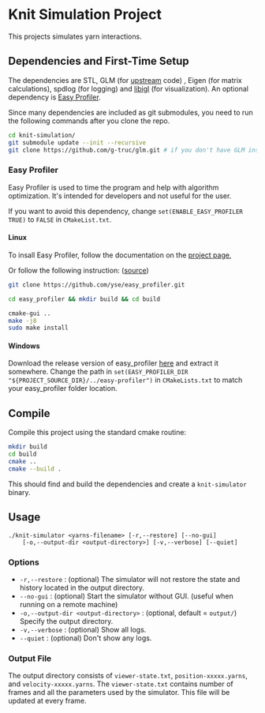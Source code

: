# Knit Simulation Project

This projects simulates yarn interactions.

## Dependencies and First-Time Setup

The dependencies are STL, GLM (for [upstream](https://github.com/textiles-lab/smobj/) code) , Eigen (for matrix calculations), spdlog (for logging) and [libigl](http://libigl.github.io/libigl/) (for visualization). An optional dependency is [Easy Profiler](https://github.com/yse/easy_profiler).

Since many dependencies are included as git submodules, you need to run the following commands after you clone the repo.

```Bash
cd knit-simulation/
git submodule update --init --recursive
git clone https://github.com/g-truc/glm.git # if you don't have GLM installed before
```

### Easy Profiler
Easy Profiler is used to time the program and help with algorithm optimization. It's intended for developers and not useful for the user.

If you want to avoid this dependency, change `set(ENABLE_EASY_PROFILER TRUE)` to `FALSE` in `CMakeList.txt`.

#### Linux
To insall Easy Profiler, follow the documentation on the [project page](https://github.com/yse/easy_profiler#if-using-cmake), 

Or follow the following instruction: ([source](https://kezunlin.me/post/91b7cf13/))

```Bash
git clone https://github.com/yse/easy_profiler.git

cd easy_profiler && mkdir build && cd build

cmake-gui ..
make -j8
sudo make install
```

#### Windows
Download the release version of easy_profiler [here](https://github.com/yse/easy_profiler/releases) and extract it somewhere. Change the path in `set(EASY_PROFILER_DIR "${PROJECT_SOURCE_DIR}/../easy-profiler")` in `CMakeLists.txt` to match your easy_profiler folder location.

## Compile

Compile this project using the standard cmake routine:

```Bash
mkdir build
cd build
cmake ..
cmake --build .
```

This should find and build the dependencies and create a `knit-simulator` binary.

## Usage

    ./knit-simulator <yarns-filename> [-r,--restore] [--no-gui]
        [-o,--output-dir <output-directory>] [-v,--verbose] [--quiet]

### Options

- `-r,--restore` : (optional) The simulator will not restore the state and history located in the output directory.
- `--no-gui` : (optional) Start the simulator without GUI. (useful when running on a remote machine)
- `-o,--output-dir <output-directory>` : (optional, default = `output/`) Specify the output directory.
- `-v,--verbose` : (optional) Show all logs.
- `--quiet` : (optional) Don't show any logs.

### Output File

The output directory consists of `viewer-state.txt`, `position-xxxxx.yarns`, and `velocity-xxxxx.yarns`.
The `viewer-state.txt` contains number of frames and all the parameters used by the simulator.
This file will be updated at every frame.
